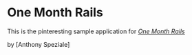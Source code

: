 # One Month Rails

This is the pinteresting sample application for
[*One Month Rails*](http://onemonthrails.com)

by [Anthony Speziale]